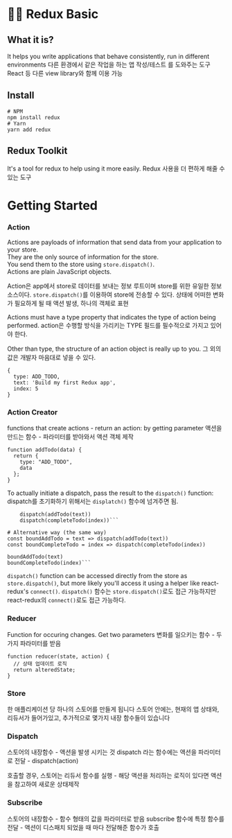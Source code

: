# 🐱‍🚀 Redux Basic

## What it is?
It helps you write applications that behave consistently, run in different environments
다른 환경에서 같은 작업을 하는 앱 작성/테스트 를 도와주는 도구
React 등 다른 view library와 함께 이용 가능

## Install

    # NPM
    npm install redux
    # Yarn
    yarn add redux

## Redux Toolkit
It's a tool for redux to help using it more easily.
Redux 사용을 더 편하게 해줄 수 있는 도구


# Getting Started

### Action
Actions are payloads of information that send data from your application to your store. <br/>
They are the only source of information for the store. <br/>
You send them to the store using ```store.dispatch()```. <br/>
Actions are plain JavaScript objects.

Action은 app에서 store로 데이터를 보내는 정보 루트이며 store를 위한 유일한 정보소스이다.
```store.dispatch()```를 이용하여 store에 전송할 수 있다.
상태에 어떠한 변화가 필요하게 될 때 액션 발생, 하나의 객체로 표현

Actions must have a type property that indicates the type of action being performed.
action은 수행할 방식을 가리키는 TYPE 필드를 필수적으로 가지고 있어야 한다.

Other than type, the structure of an action object is really up to you.
그 외의 값은 개발자 마음대로 넣을 수 있다.

    {
      type: ADD_TODO,
      text: 'Build my first Redux app',
      index: 5
    }


### Action Creator
functions that create actions - return an action: by getting parameter
액션을 만드는 함수 - 파라미터를 받아와서 액션 객체 제작

    function addTodo(data) {
      return {
        type: "ADD_TODO",
        data
      };
    }

To actually initiate a dispatch, pass the result to the ```dispatch()``` function:
dispatch를 초기화하기 위해서는 ```displatch()``` 함수에 넘겨주면 됨.

```
    dispatch(addTodo(text))
    dispatch(completeTodo(index))```

```
    # Alternative way (the same way)
    const boundAddTodo = text => dispatch(addTodo(text))
    const boundCompleteTodo = index => dispatch(completeTodo(index))
    
    boundAddTodo(text)
    boundCompleteTodo(index)```


```dispatch()``` function can be accessed directly from the store as ```store.dispatch()```, but more likely you'll access it using a helper like react-redux's ```connect()```.
```dispatch()``` 함수는 ```store.dispatch()```로도 접근 가능하지만 react-redux의 ```connect()```로도 접근 가능하다.


### Reducer
Function for occuring changes. Get two parameters
변화를 일으키는 함수 - 두가지 파라미터를 받음

    function reducer(state, action) {
      // 상태 업데이트 로직
      return alteredState;
    }
    
### Store

한 애플리케이션 당 하나의 스토어를 만들게 됩니다
스토어 안에는, 현재의 앱 상태와, 리듀서가 들어가있고, 추가적으로 몇가지 내장 함수들이 있습니다


### Dispatch
스토어의 내장함수 - 액션을 발생 시키는 것
dispatch 라는 함수에는 액션을 파라미터로 전달 - dispatch(action)

호출할 경우, 스토어는 리듀서 함수를 실행 - 해당 액션을 처리하는 로직이 있다면 액션을 참고하여 새로운 상태제작

### Subscribe
스토어의 내장함수 - 함수 형태의 값을 파라미터로 받음
subscribe 함수에 특정 함수를 전달 - 액션이 디스패치 되었을 때 마다 전달해준 함수가 호출
